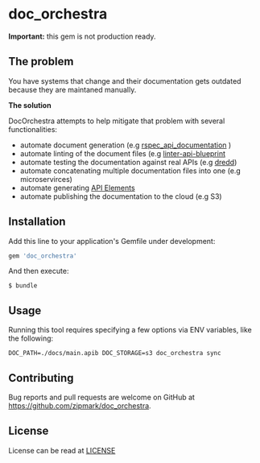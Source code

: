 # doc_orchestra

**Important:** this gem is not production ready.

## The problem

You have systems that change and their documentation gets
outdated because they are maintaned manually.

**The solution**

DocOrchestra attempts to help mitigate that problem with several
functionalities:

* automate document generation (e.g [rspec_api_documentation](https://github.com/zipmark/rspec_api_documentation) )
* automate linting of the document files (e.g [linter-api-blueprint](https://github.com/zdne/linter-api-blueprint)
* automate testing the documentation against real APIs (e.g [dredd](https://github.com/apiaryio/dredd))
* automate concatenating multiple documentation files into one (e.g microservirces)
* automate generating [API Elements](http://api-elements.readthedocs.io/en/latest/)
* automate publishing the documentation to the cloud (e.g S3)


## Installation

Add this line to your application's Gemfile under development:

```ruby
gem 'doc_orchestra'
```

And then execute:

    $ bundle

## Usage

Running this tool requires specifying a few options via ENV variables, like
the following:

```
DOC_PATH=./docs/main.apib DOC_STORAGE=s3 doc_orchestra sync
```

## Contributing

Bug reports and pull requests are welcome on GitHub at https://github.com/zipmark/doc_orchestra.

## License

License can be read at [LICENSE](/LICENSE)

